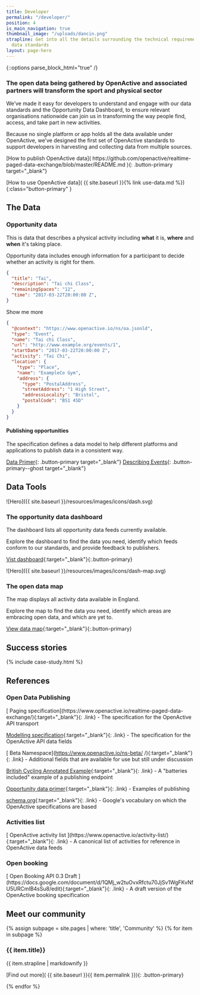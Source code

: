 ```yaml
---
title: Developer
permalink: "/developer/"
position: 4
is_main_navigation: true
thumbnail_image: "/uploads/dancin.png"
strapline: Get into all the details surrounding the technical requirements of our
  data standards
layout: page-hero
---
```


{::options parse_block_html="true" /}

<!--  ---------------->
<!-- HERO TEXT -->
<!--  ---------------->
<article>
<div class="one">

### The open data being gathered by OpenActive and associated partners will transform the sport and physical sector

We’ve made it easy for developers to understand and engage with our data standards and the Opportunity Data Dashboard, to ensure relevant organisations nationwide can join us in transforming the way people find, access, and take part in new activities.

Because no single platform or app holds all the data available under OpenActive, we’ve designed the first set of OpenActive standards to support developers in harvesting and collecting data from multiple sources.

</div>
</article>
<article>
<div class="two">
[How to publish OpenActive data]( https://github.com/openactive/realtime-paged-data-exchange/blob/master/README.md ){: .button-primary target="_blank"}
</div>
<div class="two">

[How to use OpenActive data]( {{ site.baseurl }}{% link use-data.md %}){:class="button-primary" }
</div>
</article>

<!--  ---------------->
<!-- CODE -->
<!--  ---------------->
<article class="title-row invert developer-data">
<h2 class="sub-heading-two">The Data</h2>
<div class="code left">

### Opportunity data
This is data that describes a physical activity including **what** it is, **where** and **when** it's taking place.

Opportunity data includes enough information for a participant to decide whether an activity is right for them.

</div>
<div class="code right">
<div class="terminal">


```json
{
  "title": "Tai",
  "description": "Tai chi Class",
  "remainingSpaces": "12",
  "time": "2017-03-22T20:00:00 Z",
}
```

</div>

<a class="data-show button-primary">Show me more</a>

</div>

<div class="further-code left">
<div class="terminal">

```json
{
  "@context": "https://www.openactive.io/ns/oa.jsonld",
  "type": "Event",
  "name": "Tai chi Class",
  "url": "http://www.example.org/events/1",
  "startDate": "2017-03-22T20:00:00 Z",
  "activity": "Tai Chi",
  "location": {
    "type": "Place",
    "name": "ExampleCo Gym",
    "address": {
      "type": "PostalAddress",
      "streetAddress": "1 High Street",
      "addressLocality": "Bristol",
      "postalCode": "BS1 4SD"
    }
  }
}
```

</div>
</div>
<div class="further-code right">

#### Publishing opportunities
The specification defines a data model to help different platforms and applications to publish data in a consistent way.

[Data Primer]( https://www.openactive.io/opportunity-data-primer/){: .button-primary target="_blank"}
[Describing Events](https://www.openactive.io/opportunity-data-primer/#describing-events){: .button-primary--ghost target="_blank"}


</div>
</article>


<!--  ---------------->
<!-- DASHBOARD -->
<!--  ---------------->
<article class="title-row dashboard">
<h2 class="sub-heading-two">Data Tools</h2>
<div class="two tworight">

![Hero]({{ site.baseurl }}/resources/images/icons/dash.svg)


</div>
<div class="two tworight">

### The opportunity data dashboard
The dashboard lists all opportunity data feeds currently available.

Explore the dashboard to find the data you need, identify which feeds conform to our standards, and provide feedback to publishers.


[Vist dashboard](http://status.openactive.io/){:target="_blank"}{:.button-primary}

</div>
</article>
<article class="dashboard">
<div class="two tworight">

![Hero]({{ site.baseurl }}/resources/images/icons/dash-map.svg)

</div>
<div class="two tworight">


### The open data map
The map displays all activity data available in England.

Explore the map to find the data you need, identify which areas are embracing open data, and which are yet to.


[View data map](https://philiphorgan.carto.com/builder/6ac0f185-8322-4b95-ae66-b55768390fa9/embed){:target="_blank"}{:.button-primary}

</div>
</article>


<!--  ---------------->
<!-- CASE STUDIES -->
<!--  ---------------->
<article class="title-row">
<h2 class="sub-heading-two margin-top">Success stories</h2>
{% include case-study.html %}
</article>



<!--  ---------------->
<!-- CALL TO ACTION -->
<!--  ---------------->

<article class=" title-row">
<h2 class="sub-heading-two">References</h2>
<div class="one">
<h3>Open Data Publishing</h3>
<p></p>
[ Paging specification](https://www.openactive.io/realtime-paged-data-exchange/){:target="_blank"}{: .link} - The specification for the OpenActive API transport

[ Modelling specification](https://www.openactive.io/modelling-opportunity-data/){:target="_blank"}{: .link} - The specification for the OpenActive API data fields

[ Beta Namespace](https://www.openactive.io/ns-beta/ /){:target="_blank"}{: .link} - Additional fields that are available for use but still under discussion

[ British Cycling Annotated Example](https://github.com/openactive/activation/issues/104){:target="_blank"}{: .link} - A "batteries included" example of a publishing endpoint

[ Opportunity data primer](https://www.openactive.io/opportunity-data-primer/){:target="_blank"}{: .link} - Examples of publishing

[ schema.org](http://schema.org/){:target="_blank"}{: .link} - Google's vocabulary on which the OpenActive specifications are based

<h3>Activities list</h3>
<p></p>
[ OpenActive activity list ](https://www.openactive.io/activity-list/){:target="_blank"}{: .link} - A canonical list of activities for reference in OpenActive data feeds

<h3>Open booking</h3>
<p></p>
[ Open Booking API 0.3 Draft ](https://docs.google.com/document/d/1QMj_w2tuOvxRfctu70JjSv1WgFKvNfU5URCmIB4sSu8/edit){:target="_blank"}{: .link} -  A draft version of the OpenActive booking specification
</div>
</article>


<!-- <article class="call_to_action title-row">
<h2 class="sub-heading-two">Resources</h2>

<div class="subgrid">
<div class="four">

### How-to guides

Molestiae corporis rerum blanditiis voluptas vel. Vero dolorum commodi laboriosam quia. Qui hic optio doloremque.

[Discover More]( {{ site.baseurl }}{% link how-to.md %}){:.link}

</div>
<div class="four">

### Discussions
Learn more about how we’re making opportunity data easier to access, use, and share nationwide.

[Discover More]( {{ site.baseurl }}{% link discussions.md %}){:.link}

</div>
<div class="four">

### References
Dive into the detail by looking through our standards documentation and best practice guidance.

[Discover More]( {{ site.baseurl }}/slate/build){:.link target="_blank"}

</div>
<div class="four">

### eLearning
Guidance for developers on getting started, to help you learn how to publish and use your data to benefit your organisation. 

[Discover More]( {{ site.baseurl }}{% link e-learning.md %}){: .link }

</div>
</div>
</article>


<!--  ---------------->
<!-- COMMUNITY CALL TO ACTION -->
<!--  ---------------->
<article class="call_to_action--full-width">
<h2 class="sub-heading-two">Meet our community</h2>
<div class="one">

{% assign subpage = site.pages | where: 'title', 'Community' %}
{% for item in subpage %}
### {{ item.title}}
{{ item.strapline | markdownify }}

[Find out more]( {{ site.baseurl }}{{ item.permalink }}){: .button-primary}

</div>
<figure>
<div class="mask"></div>
<div class="image" style="background: url({{ site.baseurl }}{{ item.thumbnail_image }})center center / cover no-repeat;"></div>
</figure>
{% endfor %}

</article>
